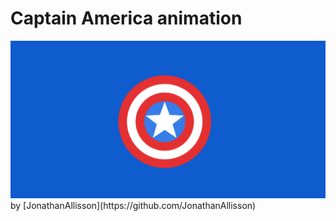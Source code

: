 # Captain America animation
<img src="./captain.png">
by [JonathanAllisson](https://github.com/JonathanAllisson)
